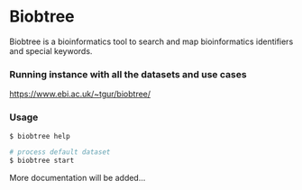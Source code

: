 # Biobtree

<!--[![Build Status](https://dev.azure.com/biobtree/biobtree/_apis/build/status/tamerh.biobtree?branchName=master)](https://dev.azure.com/biobtree/biobtree/_build/latest?definitionId=1&branchName=master) -->

Biobtree is a bioinformatics tool to search and map  bioinformatics identifiers and special keywords.

### Running instance with all the datasets and use cases
https://www.ebi.ac.uk/~tgur/biobtree/


### Usage

```sh 
$ biobtree help 
```

```sh
# process default dataset 
$ biobtree start 
```

More documentation will be added...
